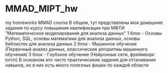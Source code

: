 # MMAD_MIPT_hw
my homeworks MMAD course
В общем, тут представлены мои домашние задания по курсу повышения квалификации при МФТИ "Математическое моделирование для анализа данных"
1 блок - Основы Python, SQL, основы математики для анализа данных, основы библиотек для анализа данных
2 блок - Машинное обучение (Первичный анализ данных, классические алгоритмы машинного обучения)
3 блок - Глубокое обучение (Нейронные сети, фреймворк torch)
В основном это чисто практичесикие задания для оттачивания навыков, но в них есть много полезных фишек по каждой области
